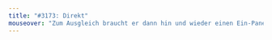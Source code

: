 ```yaml
---
title: "#3173: Direkt"
mouseover: "Zum Ausgleich braucht er dann hin und wieder einen Ein-Panel-Comic. Vielleicht kommt ja bald einer."
---
```


